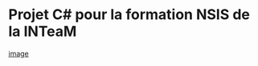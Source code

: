 # Projet C# pour la formation NSIS de la INTeaM

[image](https://tenor.com/fr/view/minions-minion-minions-stare-minion-stare-despicable-me-gif-8705953993168617358)
